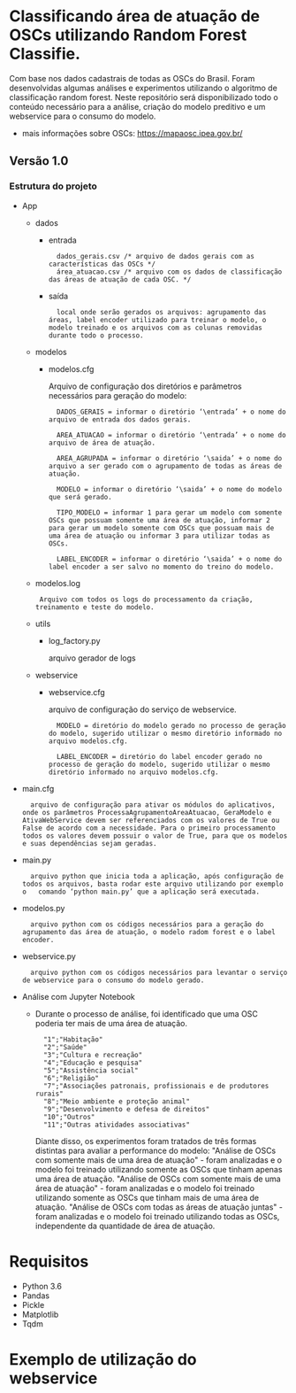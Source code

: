 # Classificando área de atuação de OSCs utilizando Random Forest Classifie.
Com base nos dados cadastrais de todas as OSCs do Brasil. Foram desenvolvidas algumas análises e experimentos utilizando o algoritmo de classificação random forest.
Neste repositório será disponibilizado todo o conteúdo necessário para a análise, criação do modelo preditivo e um webservice para o consumo do modelo.
- mais informações sobre OSCs: https://mapaosc.ipea.gov.br/
## Versão 1.0

### Estrutura do projeto
- App
	- dados
		* entrada 
		
				dados_gerais.csv /* arquivo de dados gerais com as características das OSCs */
				área_atuacao.csv /* arquivo com os dados de classificação das áreas de atuação de cada OSC. */
    
		* saída
		
				local onde serão gerados os arquivos: agrupamento das áreas, label encoder utilizado para treinar o modelo, o modelo treinado e os arquivos com as colunas removidas durante todo o processo.
				
	- modelos
		* modelos.cfg 
		
			Arquivo de configuração dos diretórios e parâmetros necessários para geração do modelo:
				
				DADOS_GERAIS = informar o diretório ‘\entrada’ + o nome do arquivo de entrada dos dados gerais.
 
				AREA_ATUACAO = informar o diretório ‘\entrada’ + o nome do arquivo de área de atuação.

				AREA_AGRUPADA = informar o diretório ‘\saida’ + o nome do arquivo a ser gerado com o agrupamento de todas as áreas de atuação.

				MODELO = informar o diretório ‘\saida’ + o nome do modelo que será gerado.

				TIPO_MODELO = informar 1 para gerar um modelo com somente OSCs que possuam somente uma área de atuação, informar 2 para gerar um modelo somente com OSCs que possuam mais de uma área de atuação ou informar 3 para utilizar todas as OSCs.

				LABEL_ENCODER = informar o diretório ‘\saida’ + o nome do label encoder a ser salvo no momento do treino do modelo.

	 * modelos.log
	 
	 		Arquivo com todos os logs do processamento da criação, treinamento e teste do modelo.
  
	
	- utils
	
		* log_factory.py
	
			arquivo gerador de logs
  
	- webservice
	
		* webservice.cfg
			
			arquivo de configuração do serviço de webservice.
	
				MODELO = diretório do modelo gerado no processo de geração do modelo, sugerido utilizar o mesmo diretório informado no arquivo modelos.cfg.
	
				LABEL_ENCODER = diretório do label encoder gerado no processo de geração do modelo, sugerido utilizar o mesmo diretório informado no arquivo modelos.cfg.

- main.cfg
	
		arquivo de configuração para ativar os módulos do aplicativos, onde os parâmetros ProcessaAgrupamentoAreaAtuacao, GeraModelo e AtivaWebService devem ser referenciados com os valores de True ou False de acordo com a necessidade. Para o primeiro processamento todos os valores devem possuir o valor de True, para que os modelos e suas dependências sejam geradas.

- main.py

		arquivo python que inicia toda a aplicação, após configuração de todos os arquivos, basta rodar este arquivo utilizando por exemplo o	comando ‘python main.py’ que a aplicação será executada.

- modelos.py

		arquivo python com os códigos necessários para a geração do agrupamento das área de atuação, o modelo radom forest e o label encoder.

- webservice.py
	
		arquivo python com os códigos necessários para levantar o serviço de webservice para o consumo do modelo gerado.
- Análise com Jupyter Notebook

	- Durante o processo de análise, foi identificado que uma OSC poderia ter mais de uma área de atuação.
		
			"1";"Habitação"
			"2";"Saúde"
			"3";"Cultura e recreação"
			"4";"Educação e pesquisa"
			"5";"Assistência social"
			"6";"Religião"
			"7";"Associações patronais, profissionais e de produtores rurais"
			"8";"Meio ambiente e proteção animal"
			"9";"Desenvolvimento e defesa de direitos"
			"10";"Outros"
			"11";"Outras atividades associativas"
                 
		 Diante disso, os experimentos foram tratados de três formas distintas para avaliar a performance do modelo:
		 	"Análise de OSCs com somente mais de uma área de atuação" - foram analizadas e o modelo foi treinado utilizando somente as OSCs que tinham apenas uma área de atuação.
			"Análise de OSCs com somente mais de uma área de atuação" - foram analizadas e o modelo foi treinado utilizando somente as OSCs que tinham mais de uma área de atuação.
			"Análise de OSCs com todas as áreas de atuação juntas" - foram analizadas e o modelo foi treinado utilizando todas as OSCs, independente da quantidade de área de atuação.

# Requisitos
- Python 3.6
- Pandas
- Pickle
- Matplotlib
- Tqdm

# Exemplo de utilização do webservice

